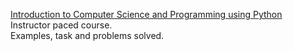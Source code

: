 [Introduction to Computer Science and Programming using Python](https://www.edx.org/course/introduction-computer-science-mitx-6-00-1x-10)  
Instructor paced course.  
Examples, task and problems solved.
